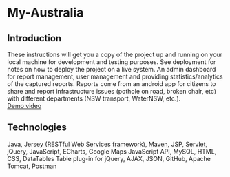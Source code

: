 # My-Australia
## Introduction
These instructions will get you a copy of the project up and running on your local machine for development and testing purposes. See deployment for notes on how to deploy the project on a live system.
An admin dashboard for report management, user management and providing statistics/analytics of the captured reports. Reports come from an android app for citizens to share and report infrastructure issues (pothole on road, broken chair, etc) with different departments (NSW transport, WaterNSW, etc.). <br/>
<a href="https://www.youtube.com/watch?v=tWexso5tLnI&feature=youtu.be"> Demo video </a>
## Technologies
Java, Jersey (RESTful Web Services framework), Maven, JSP, Servlet, jQuery, JavaScript, ECharts, Google Maps JavaScript API, MySQL, HTML, CSS, DataTables Table plug-in for jQuery, AJAX, JSON, GitHub, Apache Tomcat, Postman
